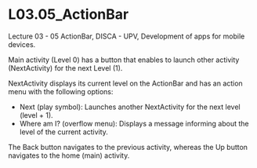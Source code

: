 # L03.05_ActionBar
Lecture 03 - 05 ActionBar, DISCA - UPV, Development of apps for mobile devices.

Main activity (Level 0) has a button that enables to launch other activity (NextActivity) for the next Level (1).

NextActivity displays its current level on the ActionBar and has an action menu with the following options:
- Next (play symbol): Launches another NextActivity for the next level (level + 1).
- Where am I? (overflow menu): Displays a message informing about the level of the current activity.

The Back button navigates to the previous activity, whereas the Up button navigates to the home (main) activity.
